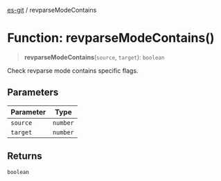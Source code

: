 [es-git](../globals.md) / revparseModeContains

# Function: revparseModeContains()

> **revparseModeContains**(`source`, `target`): `boolean`

Check revparse mode contains specific flags.

## Parameters

| Parameter | Type |
| ------ | ------ |
| `source` | `number` |
| `target` | `number` |

## Returns

`boolean`
